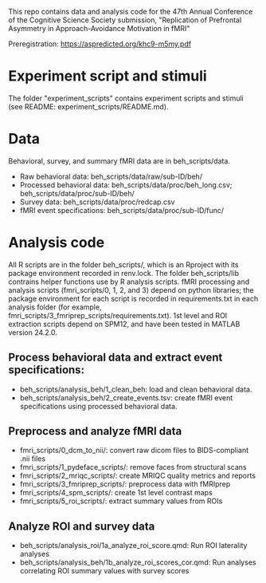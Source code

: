 This repo contains data and analysis code for the 47th Annual Conference of the Cognitive Science Society submission, "Replication of Prefrontal Asymmetry in Approach-Avoidance Motivation in fMRI"

Preregistration: https://aspredicted.org/khc9-m5my.pdf


# Experiment script and stimuli

The folder "experiment_scripts" contains experiment scripts and stimuli (see README: experiment_scripts/README.md).

# Data
Behavioral, survey, and summary fMRI data are in beh_scripts/data.
- Raw behavioral data: beh_scripts/data/raw/sub-ID/beh/
- Processed behavioral data: beh_scripts/data/proc/beh_long.csv; beh_scripts/data/proc/sub-ID/beh/
- Survey data: beh_scripts/data/proc/redcap.csv
- fMRI event specifications: beh_scripts/data/proc/sub-ID/func/

# Analysis code
All R scripts are in the folder beh_scripts/, which is an Rproject with its package environment recorded in renv.lock. The folder beh_scripts/lib contrains helper functions use by R analysis scripts. fMRI processing and analysis scripts (fmri_scripts/0, 1, 2, and 3) depend on python libraries; the package environment for each script is recorded in requirements.txt in each analysis folder (for example, fmri_scripts/3_fmriprep_scripts/requirements.txt). 1st level and ROI extraction scripts depend on SPM12, and have been tested in MATLAB version 24.2.0.

## Process behavioral data and extract event specifications:
- beh_scripts/analysis_beh/1_clean_beh: load and clean behavioral data.
- beh_scripts/analysis_beh/2_create_events.tsv: create fMRI event specifications using processed behavioral data.

## Preprocess and analyze fMRI data
- fmri_scripts/0_dcm_to_nii/: convert raw dicom files to BIDS-compliant .nii files
- fmri_scripts/1_pydeface_scripts/: remove faces from structural scans
- fmri_scripts/2_mriqc_scripts/: create MRIQC quality metrics and reports
- fmri_scripts/3_fmriprep_scripts/: preprocess data with fMRIprep
- fmri_scripts/4_spm_scripts/: create 1st level contrast maps
- fmri_scripts/5_roi_scripts/: extract summary values from ROIs

## Analyze ROI and survey data
- beh_scripts/analysis_roi/1a_analyze_roi_score.qmd: Run ROI laterality analyses
- beh_scripts/analysis_beh/1b_analyze_roi_scores_cor.qmd: Run analyses correlating ROI summary values with survey scores